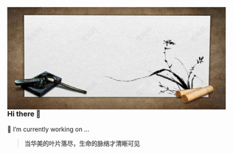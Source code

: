 <img align="right" src="bg.jpg" alt="禅" />

### Hi there 👋
🔭 I’m currently working on ...

> **当华美的叶片落尽，生命的脉络才清晰可见**
<!--
**tuituidan/tuituidan** is a ✨ _special_ ✨ repository because its `README.md` (this file) appears on your GitHub profile.

Here are some ideas to get you started:

- 🔭 I’m currently working on ...
- 🌱 I’m currently learning ...
- 👯 I’m looking to collaborate on ...
- 🤔 I’m looking for help with ...
- 💬 Ask me about ...
- 📫 How to reach me: ...
- 😄 Pronouns: ...
- ⚡ Fun fact: ...
-->
